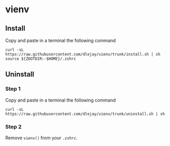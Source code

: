 # vienv

## Install

Copy and paste in a terminal the following command
```
curl -sL https://raw.githubusercontent.com/dlejay/vienv/trunk/install.sh | sh
source ${ZDOTDIR:-$HOME}/.zshrc
```

## Uninstall

### Step 1
Copy and paste in a terminal the following command
```
curl -sL https://raw.githubusercontent.com/dlejay/vienv/trunk/uninstall.sh | sh
```

### Step 2
Remove `vienv()` from your `.zshrc`.
